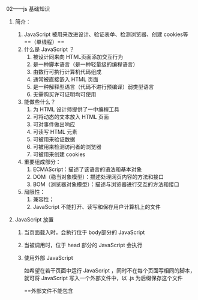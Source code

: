02——js 基础知识

1. 简介：

   1. JavaScript 被用来改进设计、验证表单、检测浏览器、创建 cookies等 ==（单线程）==
   2. 什么是 JavaScript ？
      1. 被设计同来向 HTML页面添加交互行为
      2. 是一种脚本语言（是一种轻量级的编程语言）
      3. 由数行可执行计算机代码组成
      4. 通常被直接嵌入 HTML 页面
      5. 是一种解释型语言（代码不进行预编译）弱类型语言
      6. 无需购买许可证明均可使用
   3. 能做些什么？
      1. 为 HTML 设计师提供了一中编程工具
      2. 可将动态的文本放入 HTML 页面
      3. 可对事件做出响应
      4. 可读写 HTML 元素
      5. 可被用来验证数据
      6. 可被用来检测访问者的浏览器
      7. 可被用来创建 cookies
   4. 重要组成部分：
      1. ECMAScript：描述了该语言的语法和基本对象
      2. DOM（稳当对象模型）：描述处理网页内容的方法和接口
      3. BOM（浏览器对象模型）：描述与浏览器进行交互的方法和接口
   5. 局限性：
      1. 兼容性；
      2. JavaScript  不能打开、读写和保存用户计算机上的文件

2. JavaScript  放置

   1. 当页面载入时，会执行位于 body部分的 JavaScript 

   2. 当被调用时，位于 head 部分的 JavaScript  会执行

   3. 使用外部 JavaScript 

      如希望在若干页面中运行 JavaScript ，同时不在每个页面写相同的脚本，就可将 JavaScript  写入一个外部文件中，以 .js 为后缀保存这个文件

      ==外部文件不能包含 <script>标签==

   4. 位置不同会影响到实现效果

   5. 可以把 .js 文件放到网站目录中通常存放脚本的子目录中，这样更容易管理和维护

3. 脚本：

   是一种特定的描述性语言，依据一定的格式编写的可执行性文件，又称 宏或批处理文件

   1. 脚本通常可以由应用程序临时调用并执行
   2. 脚本不仅可以减小网页的规模和提高网页浏览速度，而且可以丰富网页的表现，如动画，声音等

4. 补充： 栈和堆

   栈和堆：都是用 JavaScript  来存放数据的地方

   1. 栈：

      - 优点：

        存取速度比堆要快

      - 缺点：

        一次只能存取一个数据，存放数据大小必须是确定的

   2. 堆：

      - 优点：

        可以动态的分配内存大小

      - 缺点：

        存取速度较慢

   3. JavaScript  帝宗管理栈和堆，程序员不能直接地设置栈或堆

